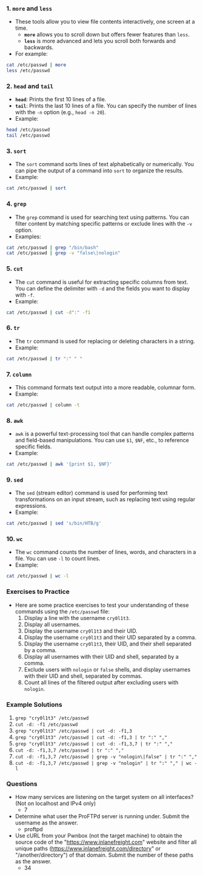 ### 1. **`more`** and **`less`**
- These tools allow you to view file contents interactively, one screen at a time.
	- **`more`** allows you to scroll down but offers fewer features than `less`.
	- **`less`** is more advanced and lets you scroll both forwards and backwards.
- For example:
```bash
cat /etc/passwd | more
less /etc/passwd
```



### 2. **`head` and `tail`**
- **`head`**: Prints the first 10 lines of a file.
- **`tail`**: Prints the last 10 lines of a file. You can specify the number of lines with the `-n` option (e.g., `head -n 20`).
- Example:
```bash
head /etc/passwd
tail /etc/passwd
```



### 3. **`sort`**
- The `sort` command sorts lines of text alphabetically or numerically. You can pipe the output of a command into `sort` to organize the results.
- Example:
```bash
cat /etc/passwd | sort
```



### 4. **`grep`**
- The `grep` command is used for searching text using patterns. You can filter content by matching specific patterns or exclude lines with the `-v` option.
- Examples:
```bash
cat /etc/passwd | grep "/bin/bash"
cat /etc/passwd | grep -v "false\|nologin"
```



### 5. **`cut`**
- The `cut` command is useful for extracting specific columns from text. You can define the delimiter with `-d` and the fields you want to display with `-f`.
- Example:
```bash
cat /etc/passwd | cut -d":" -f1
```



### 6. **`tr`**
- The `tr` command is used for replacing or deleting characters in a string.
- Example:
```bash
cat /etc/passwd | tr ":" " "
```



### 7. **`column`**
- This command formats text output into a more readable, columnar form.
- Example:
```bash
cat /etc/passwd | column -t
```



### 8. **`awk`**
- `awk` is a powerful text-processing tool that can handle complex patterns and field-based manipulations. You can use `$1`, `$NF`, etc., to reference specific fields.
- Example:
```bash
cat /etc/passwd | awk '{print $1, $NF}'
```



### 9. **`sed`**
- The `sed` (stream editor) command is used for performing text transformations on an input stream, such as replacing text using regular expressions.
- Example:
```bash
cat /etc/passwd | sed 's/bin/HTB/g'
```



### 10. **`wc`**
- The `wc` command counts the number of lines, words, and characters in a file. You can use `-l` to count lines.
- Example:
```bash
cat /etc/passwd | wc -l
```



### **Exercises to Practice**
- Here are some practice exercises to test your understanding of these commands using the `/etc/passwd` file:
	1. Display a line with the username `cry0l1t3`.
	2. Display all usernames.
	3. Display the username `cry0l1t3` and their UID.
	4. Display the username `cry0l1t3` and their UID separated by a comma.
	5. Display the username `cry0l1t3`, their UID, and their shell separated by a comma.
	6. Display all usernames with their UID and shell, separated by a comma.
	7. Exclude users with `nologin` or `false` shells, and display usernames with their UID and shell, separated by commas.
	8. Count all lines of the filtered output after excluding users with `nologin`.



### Example Solutions
1. `grep "cry0l1t3" /etc/passwd`
2. `cut -d: -f1 /etc/passwd`
3. `grep "cry0l1t3" /etc/passwd | cut -d: -f1,3`
4. `grep "cry0l1t3" /etc/passwd | cut -d: -f1,3 | tr ":" ","`
5. `grep "cry0l1t3" /etc/passwd | cut -d: -f1,3,7 | tr ":" ","`
6. `cut -d: -f1,3,7 /etc/passwd | tr ":" ","`
7. `cut -d: -f1,3,7 /etc/passwd | grep -v "nologin\|false" | tr ":" ","`
8. `cut -d: -f1,3,7 /etc/passwd | grep -v "nologin" | tr ":" "," | wc -l`



### Questions
 - How many services are listening on the target system on all interfaces? (Not on localhost and IPv4 only)
	 - 7
- Determine what user the ProFTPd server is running under. Submit the username as the answer.
	- proftpd
- Use cURL from your Pwnbox (not the target machine) to obtain the source code of the "https://www.inlanefreight.com" website and filter all unique paths (https://www.inlanefreight.com/directory" or "/another/directory") of that domain. Submit the number of these paths as the answer.
	- 34